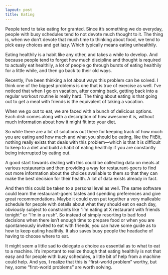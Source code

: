 ```yaml
--- 
layout: post
title: Eating
---
```


People tend to take eating for granted. Since it’s something we do everyday, people with busy schedules tend to not devote much thought to it. The thing is, when we don’t devote that much time to thinking about food, we tend to pick easy choices and get lazy. Which typically means eating unhealthily.

Eating healthily is a habit like any other, and takes a while to develop. And because people tend to forget how much discipline and thought is required to actually eat healthily, a lot of people go through bursts of eating healthily for a little while, and then go back to their old ways.

Recently, I’ve been thinking a lot about ways this problem can be solved. I think one of the biggest problems is one that is true of exercise as well. I’ve noticed that when I go on vacation, after coming back, getting back into a regular workout routine is really hard. The thing about eating is that going out to get a meal with friends is the equivalent of taking a vacation.

When we go out to eat, we are faced with a bunch of delicious options. Each dish comes along with a description of how awesome it is, without much information about how it might fit into your diet.

So while there are a lot of solutions out there for keeping track of how much you are eating and how much and what you should be eating, like the FitBit, nothing really exists that deals with this problem—which is that it is difficult to keep to a diet and build a habit of eating healthily if you are constantly being interrupted by eating out.

A good start towards dealing with this could be collecting data on meals at various restaurants and then providing a way for restaurant-goers to find out more information about the choices available to them so that they can make the best decision for their health. A lot of data exists already in fact.

And then this could be taken to a personal level as well. The same software could learn the restaurant-goers tastes and spending preferences and give great recommendations. Maybe it could even put together a very malleable schedule for people with details about what they should eat on each day, obviously subject to constraints like “I’m eating at X restaurant with friends tonight” or “I’m in a rush”. So instead of simply resorting to bad food decisions when there isn’t enough time to prepare food or when you are spontaneously invited to eat with friends, you can have some guide as to how to keep eating healthily. It also saves busy people the headache of having to choose where to eat.

It might seem a little sad to delegate a choice as essential as to what to eat to a machine. It’s important to realize though that eating healthily is not that easy and for people with busy schedules, a little bit of help from a machine could help. And yes, I realize that this is “first-world problem” worthy, but hey, some “first-world problems” are worth solving.
